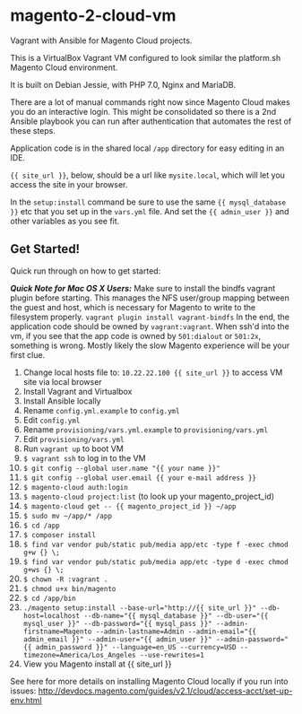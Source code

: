 # magento-2-cloud-vm

Vagrant with Ansible for Magento Cloud projects.

This is a VirtualBox Vagrant VM configured to look similar the platform.sh Magento Cloud environment.

It is built on Debian Jessie, with PHP 7.0, Nginx and MariaDB.

There are a lot of manual commands right now since Magento Cloud makes you do an interactive login. This might be consolidated so there is a 2nd Ansible playbook you can run after authentication that automates the rest of these steps.

Application code is in the shared local `/app` directory for easy editing in an IDE.

`{{ site_url }}`, below, should be a url like `mysite.local`, which will let you access the site in your browser.

In the `setup:install` command be sure to use the same `{{ mysql_database }}` etc that you set up in the `vars.yml` file. And set the `{{ admin_user }}` and other variables as you see fit.

## Get Started!

Quick run through on how to get started:

***Quick Note for Mac OS X Users:*** 
Make sure to install the bindfs vagrant plugin before starting. This manages the NFS user/group mapping between the guest and host, which is necessary for Magento to write to the filesystem properly. 
`vagrant plugin install vagrant-bindfs`
In the end, the application code should be owned by `vagrant:vagrant`. When ssh'd into the vm, if you see that the app code is owned by `501:dialout` or `501:2x`, something is wrong. Mostly likely the slow Magento experience will be your first clue.

1. Change local hosts file to: `10.22.22.100 {{ site_url }}` to access VM site via local browser
2. Install Vagrant and Virtualbox
3. Install Ansible locally
4. Rename `config.yml.example` to `config.yml`
5. Edit `config.yml`
6. Rename `provisioning/vars.yml.example` to `provisioning/vars.yml`
7. Edit `provisioning/vars.yml`
8. Run `vagrant up` to boot VM
9. `$ vagrant ssh` to log in to the VM
10. `$ git config --global user.name "{{ your name }}"`
11. `$ git config --global user.email {{ your e-mail address }}`
12. `$ magento-cloud auth:login`
13. `$ magento-cloud project:list` (to look up your magento_project_id)
14. `$ magento-cloud get -- {{ magento_project_id }} ~/app`
15. `$ sudo mv ~/app/* /app`
16. `$ cd /app`
17. `$ composer install`
18. `$ find var vendor pub/static pub/media app/etc -type f -exec chmod g+w {} \;`
19. `$ find var vendor pub/static pub/media app/etc -type d -exec chmod g+ws {} \;`
20. `$ chown -R :vagrant .`
21. `$ chmod u+x bin/magento`
22. `$ cd /app/bin`
23. `./magento setup:install --base-url="http://{{ site_url }}" --db-host=localhost --db-name="{{ mysql_database }}" --db-user="{{ mysql_user }}" --db-password="{{ mysql_pass }}" --admin-firstname=Magento --admin-lastname=Admin --admin-email="{{ admin_email }}" --admin-user="{{ admin_user }}" --admin-password="{{ admin_password }}" --language=en_US --currency=USD --timezone=America/Los_Angeles --use-rewrites=1`
24. View you Magento install at {{ site_url }}

See here for more details on installing Magento Cloud locally if you run into issues:
http://devdocs.magento.com/guides/v2.1/cloud/access-acct/set-up-env.html
